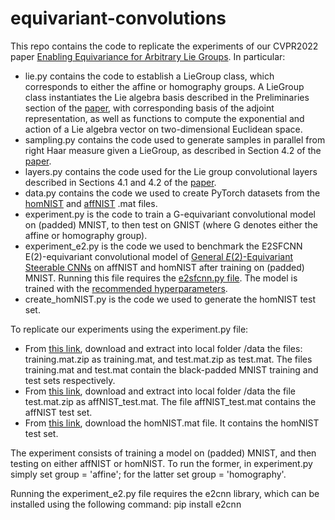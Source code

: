 # equivariant-convolutions

This repo contains the code to replicate the experiments of our CVPR2022 paper [Enabling Equivariance for Arbitrary Lie Groups](https://arxiv.org/abs/2111.08251).  In particular:
 - lie.py contains the code to establish a LieGroup class, which corresponds to either the affine or homography groups.  A LieGroup class instantiates the Lie algebra basis described in the Preliminaries section of the [paper](https://arxiv.org/abs/2111.08251), with corresponding basis of the adjoint representation, as well as functions to compute the exponential and action of a Lie algebra vector on two-dimensional Euclidean space.
 - sampling.py contains the code used to generate samples in parallel from right Haar measure given a LieGroup, as described in Section 4.2 of the [paper](https://arxiv.org/abs/2111.08251).
 - layers.py contains the code used for the Lie group convolutional layers described in Sections 4.1 and 4.2 of the [paper](https://arxiv.org/abs/2111.08251).
 - data.py contains the code we used to create PyTorch datasets from the [homNIST](https://www.kaggle.com/datasets/lachlanemacdonald/homnist) and [affNIST](https://www.cs.toronto.edu/~tijmen/affNIST/) .mat files.
 - experiment.py is the code to train a G-equivariant convolutional model on (padded) MNIST, to then test on GNIST (where G denotes either the affine or homography group).
 - experiment_e2.py is the code we used to benchmark the E2SFCNN E(2)-equivariant convolutional model of [General $E(2)$-Equivariant Steerable CNNs](https://arxiv.org/abs/1911.08251) on affNIST and homNIST after training on (padded) MNIST.  Running this file requires the [e2sfcnn.py file](https://github.com/QUVA-Lab/e2cnn_experiments/blob/master/experiments/models/e2sfcnn.py).  The model is trained with the [recommended hyperparameters](https://github.com/QUVA-Lab/e2cnn_experiments/blob/master/experiments/mnist_bench_single.sh).
 - create_homNIST.py is the code we used to generate the homNIST test set.

To replicate our experiments using the experiment.py file:
 - From [this link](https://www.cs.toronto.edu/~tijmen/affNIST/32x/just_centered/), download and extract into local folder /data the files: training.mat.zip as training.mat, and test.mat.zip as test.mat.  The files training.mat and test.mat contain the black-padded MNIST training and test sets respectively.
 - From [this link](https://www.cs.toronto.edu/~tijmen/affNIST/32x/transformed/), download and extract into local folder /data the file test.mat.zip as affNIST_test.mat.  The file affNIST_test.mat contains the affNIST test set.
 - From [this link](https://www.kaggle.com/datasets/lachlanemacdonald/homnist), download the homNIST.mat file.  It contains the homNIST test set.

The experiment consists of training a model on (padded) MNIST, and then testing on either affNIST or homNIST.  To run the former, in experiment.py simply set group = 'affine'; for the latter set group = 'homography'.

Running the experiment_e2.py file requires the e2cnn library, which can be installed using the following command:
 pip install e2cnn
